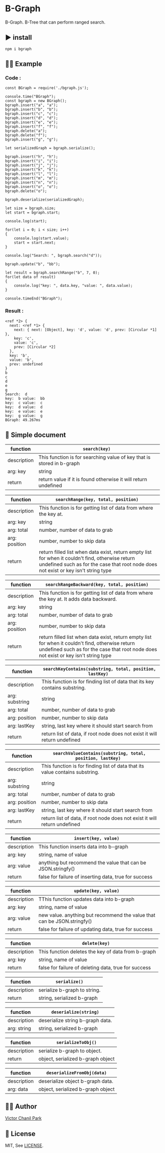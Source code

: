 # B-Graph
B-Graph. B-Tree that can perform ranged search.

## ▶️ install
```
npm i bgraph
```

## 👩‍🎓 Example
### Code :
```
const BGraph = require('./bgraph.js');

console.time("BGraph");
const bgraph = new BGraph();
bgraph.insert("a", "a");
bgraph.insert("b", "b");
bgraph.insert("c", "c");
bgraph.insert("d", "d");
bgraph.insert("e", "e");
bgraph.insert("f", "f");
bgraph.delete("a");
bgraph.delete("f");
bgraph.insert("g", "g");

let serializedGraph = bgraph.serialize();

bgraph.insert("h", "h");
bgraph.insert("i", "i");
bgraph.insert("j", "j");
bgraph.insert("k", "k");
bgraph.insert("l", "l");
bgraph.insert("m", "m");
bgraph.insert("n", "n");
bgraph.insert("o", "o");
bgraph.delete("o");

bgraph.deserialize(serializedGraph);

let size = bgraph.size;
let start = bgraph.start;

console.log(start);

for(let i = 0; i < size; i++)
{
    console.log(start.value);
    start = start.next;
}

console.log("Search: ", bgraph.search("d"));

bgraph.update("b", "bb");

let result = bgraph.searchRange("b", 7, 0);
for(let data of result)
{
    console.log("key: ", data.key, "value: ", data.value);
}

console.timeEnd("BGraph");
```
### Result :
```
<ref *2> {
  next: <ref *1> {
    next: { next: [Object], key: 'd', value: 'd', prev: [Circular *1] },
    key: 'c',
    value: 'c',
    prev: [Circular *2]
  },
  key: 'b',
  value: 'b',
  prev: undefined
}
b
c
d
e
g
Search:  d
key:  b value:  bb
key:  c value:  c
key:  d value:  d
key:  e value:  e
key:  g value:  g
BGraph: 49.267ms
```

## 📖 Simple document
| function | ``` search(key)  ``` | 
| - | - |
| description | This function is for searching value of key that is stored in b-graph  |
| arg: key | string |
| return | return value if it is found otherwise it will return undefined |

| function | ``` searchRange(key, total, position)  ``` | 
| - | - |
| description | This function is for getting list of data from where the key at. |
| arg: key | string |
| arg: total | number, number of data to grab |
| arg: position | number, number to skip data |
| return | return filled list when data exist, return empty list for when it couldn't find, otherwise return undefined such as for the case that root node does not exist or key isn't string type |

| function | ``` searchRangeBackward(key, total, position)  ``` | 
| - | - |
| description | This function is for getting list of data from where the key at. It adds data backward. |
| arg: key | string |
| arg: total | number, number of data to grab |
| arg: position | number, number to skip data |
| return | return filled list when data exist, return empty list for when it couldn't find, otherwise return undefined such as for the case that root node does not exist or key isn't string type |

| function | ``` searchKeyContains(substring, total, position, lastKey)  ``` | 
| - | - |
| description | This function is for finding list of data that its key contains substring. |
| arg: substring | string |
| arg: total | number, number of data to grab |
| arg: position | number, number to skip data |
| arg: lastKey | string, last key where it should start search from |
| return | return list of data, if root node does not exist it will return undefined |

| function | ``` searchValueContains(substring, total, position, lastKey)  ``` | 
| - | - |
| description | This function is for finding list of data that its value contains substring. |
| arg: substring | string |
| arg: total | number, number of data to grab |
| arg: position | number, number to skip data |
| arg: lastKey | string, last key where it should start search from |
| return | return list of data, if root node does not exist it will return undefined |

| function | ``` insert(key, value)  ``` | 
| - | - |
| description | This function inserts data into b-graph |
| arg: key | string, name of value |
| arg: value | anything but recommend the value that can be JSON.stringfy() |
| return | false for failure of inserting data, true for success  |

| function | ``` update(key, value)  ``` | 
| - | - |
| description | TThis function updates data into b-graph |
| arg: key | string, name of value |
| arg: value | new value. anything but recommend the value that can be JSON.stringfy() |
| return | false for failure of updating data, true for success  |

| function | ``` delete(key)  ``` | 
| - | - |
| description | This function deletes the key of data from b-graph |
| arg: key | string, name of value |
| return | false for failure of deleting data, true for success  |

| function | ``` serialize() ``` | 
| - | - |
| description | serialize b-graph to string. |
| return | string, serialized b-graph |

| function | ``` deserialize(string) ``` | 
| - | - |
| description | deserialize string b-graph data. |
| arg: string | string, serialized b-graph |

| function | ``` serializeToObj() ``` | 
| - | - |
| description | serialize b-graph to object. |
| return | object, serialized b-graph object |

| function | ``` deserializeFromObj(data) ``` | 
| - | - |
| description | deserialize object b-graph data. |
| arg: data | object, serialized b-graph object |


## 👨‍💻 Author
[Victor Chanil Park](https://github.com/opdev1004)

## 💯 License
MIT, See [LICENSE](./LICENSE).